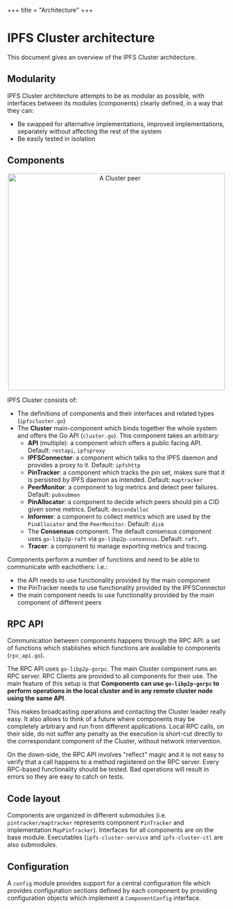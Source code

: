 +++
title = "Architecture"
+++

# IPFS Cluster architecture

This document gives an overview of the IPFS Cluster architecture.

## Modularity

IPFS Cluster architecture attempts to be as modular as possible, with interfaces between its modules (components) clearly defined, in a way that they can:

  * Be swapped for alternative implementations, improved implementations, separately without affecting the rest of the system
  * Be easily tested in isolation

## Components

<center><img alt="A Cluster peer" title="A Cluster peer" src="/cluster/diagrams/png/peer.png" width="500px" /></center>


IPFS Cluster consists of:

  * The definitions of components and their interfaces and related types (`ipfscluster.go`)
  * The **Cluster** main-component which binds together the whole system and offers the Go API (`cluster.go`). This component takes an arbitrary:
    * **API** (multiple): a component which offers a public facing API. Default: `restapi`, `ipfsproxy`
    * **IPFSConnector**: a component which talks to the IPFS daemon and provides a proxy to it. Default: `ipfshttp`
    * **PinTracker**: a component which tracks the pin set, makes sure that it is persisted by IPFS daemon as intended. Default: `maptracker`
    * **PeerMonitor**: a component to log metrics and detect peer failures. Default: `pubsubmon`
    * **PinAllocator**: a component to decide which peers should pin a CID given some metrics. Default: `descendalloc`
    * **Informer**: a component to collect metrics which are used by the `PinAllocator` and the `PeerMonitor`. Default: `disk`
    * The **Consensus** component. The default consensus component uses `go-libp2p-raft` via `go-libp2p-consensus`. Default: `raft`.
    * **Tracer**: a component to manage exporting metrics and tracing.

Components perform a number of functions and need to be able to communicate with eachothers: i.e.:

  * the API needs to use functionality provided by the main component
  * the PinTracker needs to use functionality provided by the IPFSConnector
  * the main component needs to use functionality provided by the main component of different peers

## RPC API

Communication between components happens through the RPC API: a set of functions which stablishes which functions are available to components (`rpc_api.go`).

The RPC API uses `go-libp2p-gorpc`. The main Cluster component runs an RPC server. RPC Clients are provided to all components for their use. The main feature of this setup is that **Components can use `go-libp2p-gorpc` to perform operations in the local cluster and in any remote cluster node using the same API**.

This makes broadcasting operations and contacting the Cluster leader really easy. It also allows to think of a future where components may be completely arbitrary and run from different applications. Local RPC calls, on their side, do not suffer any penalty as the execution is short-cut directly to the correspondant component of the Cluster, without network intervention.

On the down-side, the RPC API involves "reflect" magic and it is not easy to verify that a call happens to a method registered on the RPC server. Every RPC-based functionality should be tested. Bad operations will result in errors so they are easy to catch on tests.

## Code layout

Components are organized in different submodules (i.e. `pintracker/maptracker` represents component `PinTracker` and implementation `MapPinTracker`). Interfaces for all components are on the base module. Executables (`ipfs-cluster-service` and `ipfs-cluster-ctl` are also submodules.

## Configuration

A `config` module provides support for a central configuration file which provides configuration sections defined by each component by providing configuration objects which implement a `ComponentConfig` interface.
